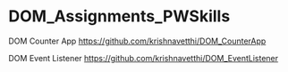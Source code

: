 # DOM_Assignments_PWSkills

DOM Counter App 
https://github.com/krishnavetthi/DOM_CounterApp

DOM Event Listener
https://github.com/krishnavetthi/DOM_EventListener
